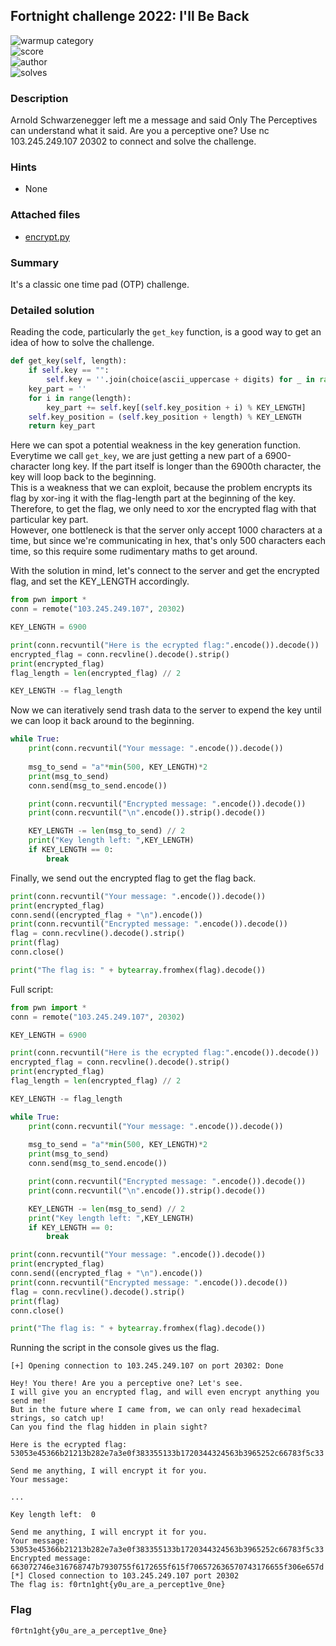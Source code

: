 ## Fortnight challenge 2022: I'll Be Back

![warmup category](https://img.shields.io/badge/Category-Cryptography-brightgreen.svg)  
![score](https://img.shields.io/badge/Score_after_CTF-200-blue.svg)  
![author](https://img.shields.io/badge/Author-SpookyFish%234588-blue.svg)  
![solves](https://img.shields.io/badge/Solves-16-lightgrey.svg)

### Description
Arnold Schwarzenegger left me a message and said Only The Perceptives can understand what it said. Are you a perceptive one?
Use nc 103.245.249.107 20302 to connect and solve the challenge.

### Hints
- None

### Attached files
- [encrypt.py](https://raw.githubusercontent.com/compsec-hcmus/hcmus-wu/main/write-up/Fortnight%20Challenge%202022/Cryptography/I'll%20Be%20Back/encrypt.py)

### Summary
It's a classic one time pad (OTP) challenge.

### Detailed solution
Reading the code, particularly the `get_key` function, is a good way to get an idea of how to solve the challenge.  
```python
def get_key(self, length):
    if self.key == "":
        self.key = ''.join(choice(ascii_uppercase + digits) for _ in range(KEY_LENGTH))
    key_part = ''
    for i in range(length):
        key_part += self.key[(self.key_position + i) % KEY_LENGTH]
    self.key_position = (self.key_position + length) % KEY_LENGTH
    return key_part
```
Here we can spot a potential weakness in the key generation function. Everytime we call `get_key`, we are just getting a new part of a 6900-character long key. If the part itself is longer than the 6900th character, the key will loop back to the beginning.  
This is a weakness that we can exploit, because the problem encrypts its flag by xor-ing it with the flag-length part at the beginning of the key. Therefore, to get the flag, we only need to xor the encrypted flag with that particular key part.  
However, one bottleneck is that the server only accept 1000 characters at a time, but since we're communicating in hex, that's only 500 characters each time, so this require some rudimentary maths to get around.  

With the solution in mind, let's connect to the server and get the encrypted flag, and set the KEY_LENGTH accordingly.  
```python
from pwn import *
conn = remote("103.245.249.107", 20302)

KEY_LENGTH = 6900

print(conn.recvuntil("Here is the ecrypted flag:".encode()).decode())
encrypted_flag = conn.recvline().decode().strip()
print(encrypted_flag)
flag_length = len(encrypted_flag) // 2

KEY_LENGTH -= flag_length
```

Now we can iteratively send trash data to the server to expend the key until we can loop it back around to the beginning.  
```python
while True:
    print(conn.recvuntil("Your message: ".encode()).decode())
    
    msg_to_send = "a"*min(500, KEY_LENGTH)*2
    print(msg_to_send)
    conn.send(msg_to_send.encode())

    print(conn.recvuntil("Encrypted message: ".encode()).decode())
    print(conn.recvuntil("\n".encode()).strip().decode())

    KEY_LENGTH -= len(msg_to_send) // 2
    print("Key length left: ",KEY_LENGTH)
    if KEY_LENGTH == 0:
        break
```

Finally, we send out the encrypted flag to get the flag back.  
```python
print(conn.recvuntil("Your message: ".encode()).decode())
print(encrypted_flag)
conn.send((encrypted_flag + "\n").encode())
print(conn.recvuntil("Encrypted message: ".encode()).decode())
flag = conn.recvline().decode().strip()
print(flag)
conn.close()

print("The flag is: " + bytearray.fromhex(flag).decode())
```

Full script:  
```python
from pwn import *
conn = remote("103.245.249.107", 20302)

KEY_LENGTH = 6900

print(conn.recvuntil("Here is the ecrypted flag:".encode()).decode())
encrypted_flag = conn.recvline().decode().strip()
print(encrypted_flag)
flag_length = len(encrypted_flag) // 2

KEY_LENGTH -= flag_length

while True:
    print(conn.recvuntil("Your message: ".encode()).decode())
    
    msg_to_send = "a"*min(500, KEY_LENGTH)*2
    print(msg_to_send)
    conn.send(msg_to_send.encode())

    print(conn.recvuntil("Encrypted message: ".encode()).decode())
    print(conn.recvuntil("\n".encode()).strip().decode())

    KEY_LENGTH -= len(msg_to_send) // 2
    print("Key length left: ",KEY_LENGTH)
    if KEY_LENGTH == 0:
        break

print(conn.recvuntil("Your message: ".encode()).decode())
print(encrypted_flag)
conn.send((encrypted_flag + "\n").encode())
print(conn.recvuntil("Encrypted message: ".encode()).decode())
flag = conn.recvline().decode().strip()
print(flag)
conn.close()

print("The flag is: " + bytearray.fromhex(flag).decode())
```


Running the script in the console gives us the flag.  
```
[+] Opening connection to 103.245.249.107 on port 20302: Done  

Hey! You there! Are you a perceptive one? Let's see.  
I will give you an encrypted flag, and will even encrypt anything you send me!  
But in the future where I came from, we can only read hexadecimal strings, so catch up!  
Can you find the flag hidden in plain sight?  
  
Here is the ecrypted flag:  
53053e45366b21213b282e7a3e0f383355133b1720344324563b3965252c66783f5c33  
  
Send me anything, I will encrypt it for you.  
Your message:  
  
...  
  
Key length left:  0  
  
Send me anything, I will encrypt it for you.  
Your message:  
53053e45366b21213b282e7a3e0f383355133b1720344324563b3965252c66783f5c33  
Encrypted message:  
663072746e316768747b7930755f6172655f615f706572636570743176655f306e657d  
[*] Closed connection to 103.245.249.107 port 20302  
The flag is: f0rtn1ght{y0u_are_a_percept1ve_0ne}  
```

### Flag
```
f0rtn1ght{y0u_are_a_percept1ve_0ne}
```
